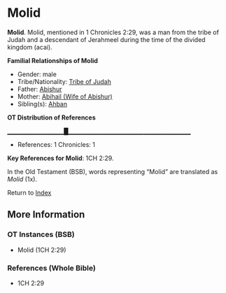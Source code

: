 # Molid
**Molid**. 
Molid, mentioned in 1 Chronicles 2:29, was a man from the tribe of Judah and a descendant of Jerahmeel during the time of the divided kingdom (acai). 




**Familial Relationships of Molid**


* Gender: male
* Tribe/Nationality: [Tribe of Judah](../../../groups/md/acai/Judah.md)
* Father: [Abishur](Abishur.md)
* Mother: [Abihail (Wife of Abishur)](Abihail.2.md)
* Sibling(s): [Ahban](Ahban.md)


**OT Distribution of References**

▁▁▁▁▁▁▁▁▁▁▁▁█▁▁▁▁▁▁▁▁▁▁▁▁▁▁▁▁▁▁▁▁▁▁▁▁▁▁
* References: 1 Chronicles: 1



**Key References for Molid**: 
1CH 2:29. 


In the Old Testament (BSB), words representing “Molid” are translated as 
*Molid* (1x). 




Return to [Index](00-Index.md)

## More Information

### OT Instances (BSB)

* Molid (1CH 2:29)



### References (Whole Bible)

* 1CH 2:29



